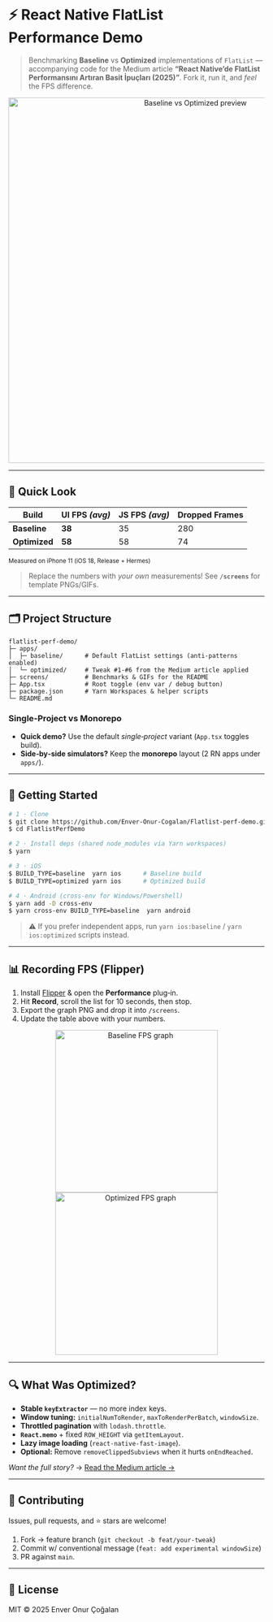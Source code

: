 # ⚡️ React Native FlatList Performance Demo

> Benchmarking **Baseline** vs **Optimized** implementations of `FlatList` — accompanying code for the Medium article **“React Native’de FlatList Performansını Artıran Basit İpuçları (2025)”**. Fork it, run it, and _feel_ the FPS difference.

<p align="center">
  <img src="screens/hero.png" alt="Baseline vs Optimized preview" width="720" />
</p>

---

## 📸 Quick Look
| Build | UI FPS *(avg)* | JS FPS *(avg)* | Dropped Frames |
|-------|---------------|----------------|----------------|
| **Baseline** | **38** | 35 | 280 |
| **Optimized** | **58** | 58 | 74 |

<sup>Measured on iPhone 11 (iOS 18, Release + Hermes)</sup>

> Replace the numbers with _your own_ measurements! See **`/screens`** for template PNGs/GIFs.

---

## 🗂️ Project Structure
```text
flatlist-perf-demo/
├─ apps/
│  ├─ baseline/      # Default FlatList settings (anti‑patterns enabled)
│  └─ optimized/     # Tweak #1‑#6 from the Medium article applied
├─ screens/          # Benchmarks & GIFs for the README
├─ App.tsx           # Root toggle (env var / debug button)
├─ package.json      # Yarn Workspaces & helper scripts
└─ README.md
```

### Single‑Project vs Monorepo
- **Quick demo?** Use the default _single‑project_ variant (`App.tsx` toggles build).  
- **Side‑by‑side simulators?** Keep the **monorepo** layout (2 RN apps under `apps/`).

---

## 🚀 Getting Started
```bash
# 1 · Clone
$ git clone https://github.com/Enver-Onur-Cogalan/Flatlist-perf-demo.git
$ cd FlatlistPerfDemo

# 2 · Install deps (shared node_modules via Yarn workspaces)
$ yarn

# 3 · iOS
$ BUILD_TYPE=baseline  yarn ios      # Baseline build
$ BUILD_TYPE=optimized yarn ios      # Optimized build

# 4 · Android (cross‑env for Windows/Powershell)
$ yarn add -D cross-env
$ yarn cross-env BUILD_TYPE=baseline  yarn android
```
> ⚠️  If you prefer independent apps, run `yarn ios:baseline` / `yarn ios:optimized` scripts instead.

---

## 📊 Recording FPS (Flipper)
1. Install [Flipper](https://flipper.dev) & open the **Performance** plug‑in.  
2. Hit **Record**, scroll the list for 10 seconds, then stop.  
3. Export the graph PNG and drop it into `/screens`.  
4. Update the table above with your numbers.

<p align="center">
  <img src="screens/flipper-baseline.png" alt="Baseline FPS graph" width="320" />
  <img src="screens/flipper-optimized.png" alt="Optimized FPS graph" width="320" />
</p>

---

## 🔍 What Was Optimized?
- **Stable `keyExtractor`** — no more index keys.  
- **Window tuning:** `initialNumToRender`, `maxToRenderPerBatch`, `windowSize`.  
- **Throttled pagination** with `lodash.throttle`.  
- **`React.memo`** + fixed `ROW_HEIGHT` via `getItemLayout`.  
- **Lazy image loading** (`react-native-fast-image`).  
- **Optional:** Remove `removeClippedSubviews` when it hurts `onEndReached`.

_Want the full story?_ → [Read the Medium article →](https://medium.com/@onurcogalan_96763/react-native-flatlist-performansını-zirveye-çıkaracak-8-basit-i̇pucu-bc49925908145)

---

## 🤝 Contributing
Issues, pull requests, and ⭐ stars are welcome!

1. Fork → feature branch (`git checkout -b feat/your-tweak`)  
2. Commit w/ conventional message (`feat: add experimental windowSize`)  
3. PR against `main`.

---

## 🪪 License
MIT © 2025 Enver Onur Çoğalan
